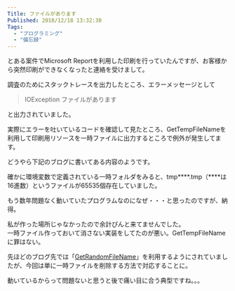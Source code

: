 ```yaml
---
Title: ファイルがあります
Published: 2018/12/18 13:32:30
Tags:
  - "プログラミング"
  - "備忘録"
---
```

とある案件でMicrosoft Reportを利用した印刷を行っていたんですが、お客様から突然印刷ができなくなったと連絡を受けまして。    

調査のためにスタックトレースを出力したところ、エラーメッセージとして  

>IOException ファイルがあります  

と出力されていました。  

実際にエラーを吐いているコードを確認して見たところ、GetTempFileNameを利用して印刷用リソースを一時ファイルに出力するところで例外が発生してます。  

どうやら下記のブログに書いてある内容のようです。  

<?# OEmbed "http://abenori.blogspot.com/2015/05/gettempfilename.html" /?>

確かに環境変数で定義されている一時フォルダをみると、tmp\*\*\*\*.tmp（\*\*\*\*は16進数）というファイルが65535個存在していました。  

<?# OEmbed "https://docs.microsoft.com/ja-jp/dotnet/api/system.io.path.gettempfilename?view=netcore-2.2" /?>

もう数年問題なく動いていたプログラムなのになぜ・・・と思ったのですが、納得。  

私が作った場所じゃなかったので余計ぴんと来てませんでした。  
一時ファイル作っておいて消さない実装をしてたのが悪い。GetTempFileNameに罪はない。  

先ほどのブログ先では「[GetRandomFileName](https://docs.microsoft.com/ja-jp/dotnet/api/system.io.path.getrandomfilename?redirectedfrom=MSDN&view=netframework-4.7.2#System_IO_Path_GetRandomFileName)」を利用するようにされていましたが、今回は単に一時ファイルを削除する方法で対応することに。  

動いているからって問題ないと思うと後で痛い目に合う典型ですね。。。